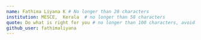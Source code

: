 ```yaml
---
name: Fathima Liyana K # No longer than 28 characters
institution: MESCE,  Kerala  # no longer than 58 characters
quote: Do what is right for you # no longer than 100 characters, avoid using quotes(") to guarantee the format remains the same.
github_user: fathimaliyana
---
```

